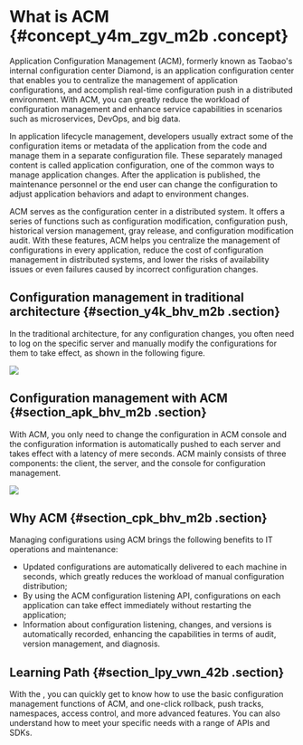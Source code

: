 # What is ACM {#concept_y4m_zgv_m2b .concept}

Application Configuration Management \(ACM\), formerly known as Taobao's internal configuration center Diamond, is an application configuration center that enables you to centralize the management of application configurations, and accomplish real-time configuration push in a distributed environment. With ACM, you can greatly reduce the workload of configuration management and enhance service capabilities in scenarios such as microservices, DevOps, and big data.

In application lifecycle management, developers usually extract some of the configuration items or metadata of the application from the code and manage them in a separate configuration file. These separately managed content is called application configuration, one of the common ways to manage application changes. After the application is published, the maintenance personnel or the end user can change the configuration to adjust application behaviors and adapt to environment changes.

ACM serves as the configuration center in a distributed system. It offers a series of functions such as configuration modification, configuration push, historical version management, gray release, and configuration modification audit. With these features, ACM helps you centralize the management of configurations in every application, reduce the cost of configuration management in distributed systems, and lower the risks of availability issues or even failures caused by incorrect configuration changes.

## Configuration management in traditional architecture {#section_y4k_bhv_m2b .section}

In the traditional architecture, for any configuration changes, you often need to log on the specific server and manually modify the configurations for them to take effect, as shown in the following figure.

![](http://aliware-images.oss-cn-hangzhou.aliyuncs.com/acms/dg_config_mgmt_traditional.png)

## Configuration management with ACM {#section_apk_bhv_m2b .section}

With ACM, you only need to change the configuration in ACM console and the configuration information is automatically pushed to each server and takes effect with a latency of mere seconds. ACM mainly consists of three components: the client, the server, and the console for configuration management.

![](http://aliware-images.oss-cn-hangzhou.aliyuncs.com/acms/dg_config_mgmt_acm.png)

## Why ACM {#section_cpk_bhv_m2b .section}

Managing configurations using ACM brings the following benefits to IT operations and maintenance:

-   Updated configurations are automatically delivered to each machine in seconds, which greatly reduces the workload of manual configuration distribution;
-   By using the ACM configuration listening API, configurations on each application can take effect immediately without restarting the application;
-   Information about configuration listening, changes, and versions is automatically recorded, enhancing the capabilities in terms of audit, version management, and diagnosis.

## Learning Path {#section_lpy_vwn_42b .section}

With the , you can quickly get to know how to use the basic configuration management functions of ACM, and one-click rollback, push tracks, namespaces, access control, and more advanced features. You can also understand how to meet your specific needs with a range of APIs and SDKs.

